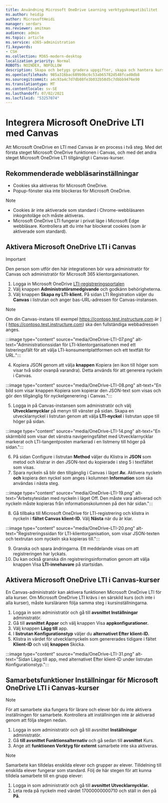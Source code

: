 ```yaml
---
title: Användning Microsoft OneDrive Learning verktygskompatibilitet
ms.author: heidip
author: MicrosoftHeidi
manager: serdars
ms.reviewer: amitman
audience: admin
ms.topic: article
ms.service: o365-administration
f1.keywords:
- CSH
ms.collection: M365-modern-desktop
localization_priority: Normal
ROBOTS: NOINDEX, NOFOLLOW
description: Skapa och betygs gradera uppgifter, skapa och hantera kursinnehåll och samarbeta i filer i realtid med den nya appen Microsoft OneDrive Learning Tools Interoperability App.
ms.openlocfilehash: 985a316bac689b9bc6c53ab65782d548fcad0db8
ms.sourcegitcommit: a4c93a4c7d7db08fe3b032b58d5c7dbbb9476e90
ms.translationtype: MT
ms.contentlocale: sv-SE
ms.lasthandoff: 07/02/2021
ms.locfileid: "53257074"
---
```

# <a name="integrate-microsoft-onedrive-lti-with-canvas"></a>Integrera Microsoft OneDrive LTI med Canvas

Att Microsoft OneDrive en LTI med Canvas är en process i två steg. Med det första steget Microsoft OneDrive funktionen i Canvas, och med det andra steget Microsoft OneDrive LTI tillgängligt i Canvas-kurser.

## <a name="recommended-browser-settings"></a>Rekommenderade webbläsarinställningar

- Cookies ska aktiveras för Microsoft OneDrive.
- Popup-fönster ska inte blockeras för Microsoft OneDrive.

> [!NOTE]
> - Cookies är inte aktiverade som standard i Chrome-webbläsaren inkognitoläge och måste aktiveras.
> - Microsoft OneDrive LTI fungerar i privat läge i Microsoft Edge webbläsare. Kontrollera att du inte har blockerat cookies (som är aktiverade som standard).

## <a name="enable-microsoft-onedrive-lti-in-canvas"></a>Aktivera Microsoft OneDrive LTI i Canvas

> [!IMPORTANT]
> Den person som utför den här integrationen bör vara administratör för Canvas och administratör för Microsoft 365 klientorganisationen.

1. Logga in Microsoft OneDrive <a href="https://onedrivelti.microsoft.com/admin" target="_blank">LTI-registreringsportalen</a>
1. Välj knappen **Administratörsmedgivande** och godkänn behörigheterna.
1. Välj knappen **Skapa ny LTI-klient.** På sidan LTI Registration väljer du **Canvas** i listrutan och anger bas-URL-adressen för Canvas-instansen.

> [!NOTE]
> Om din Canvas-instans till exempel https://contoso.test.instructure.com är ]( https://contoso.test.instructure.com) ska den fullständiga webbadressen anges.

:::image type="content" source="media/OneDrive-LTI-07.png" alt-text="Administrationssidan för LTI-klientorganisationen med ett listreringsfält för att välja LTI-konsumentplattformen och ett textfält för URL.":::

4. Kopiera JSON genom att välja **knappen** Kopiera (en ikon till höger som visar två sidor ovanpå varandra). Detta används för att generera nyckeln i Canvas.

:::image type="content" source="media/OneDrive-LTI-08.png" alt-text="En bild som visar knappen Kopiera som kopierar den JSON-text som visas och gör den tillgänglig för nyckelgenerering i Canvas.":::

5. Logga in på Canvas-instansen som administratör och välj **Utvecklarnycklar** på menyn till vänster på sidan. Skapa en utvecklarnyckel i listrutan genom att välja **LTI-nyckel** i listrutan uppe till höger på sidan.

:::image type="content" source="media/OneDrive-LTI-14.png" alt-text="En skärmbild som visar det vänstra navigeringsfältet med Utvecklarnycklar markerat och LTI-tangentposten markerad i en listmeny till höger på sidan.":::

6. På sidan Configure i listrutan **Method** väljer du Klistra in **JSON** som metod och klistrar in den JSON-text du kopierade i steg 5 i textfältet som visas.
7. Spara nyckeln så blir den tillgänglig i Canvas i läget **Av.** Aktivera nyckeln **och** kopiera den nyckel som anges i kolumnen **Information** som ska användas i nästa steg.

:::image type="content" source="media/OneDrive-LTI-19.png" alt-text="Arbetsytesidan med nyckeln i läget Off. Den måste vara aktiverad och nyckeln måste kopieras från informationskolumnen på den här sidan.":::

8. Gå tillbaka till Microsoft OneDrive för LTI-registrering och klistra in nyckeln i **fältet Canvas klient-ID.** Välj **Nästa** när du är klar.

:::image type="content" source="media/OneDrive-LTI-20.png" alt-text="Registreringssidan för LTI-klientorganisation, som visar JSON-texten och textrutan som nyckeln ska kopieras till.":::

9. Granska och spara ändringarna. Ett meddelande visas om att registreringen har lyckats.
10. Du kan också granska din registreringsinformation genom att välja knappen Visa **LTI-innehavare** på startsidan.

## <a name="enable-microsoft-onedrive-lti-in-canvas-courses"></a>Aktivera Microsoft OneDrive LTI i Canvas-kurser

En Canvas-administratör kan aktivera funktionen Microsoft OneDrive LTI för alla kurser. Om Microsoft OneDrive LTI krävs i en särskild kurs (och inte i alla kurser), måste kursläraren följa samma steg i kursinställningarna.

1. Logga in som administratör och gå till **avsnittet Inställningar** administratör.
2. Gå till **avsnittet Appar** och välj knappen Visa **appkonfigurationer.**
3. Välj knappen **Lägg till** app.
4. I **listrutan Konfigurationstyp** väljer du **alternativet Efter klient-ID.**
5. Klistra in värdet för utvecklarnyckeln som genererades tidigare i fältet **Klient-ID** och välj **knappen** Skicka.

:::image type="content" source="media/OneDrive-LTI-31.png" alt-text="Sidan Lägg till app, med alternativet Efter klient-ID under listrutan Konfigurationstyp.":::

## <a name="collaboration-settings-for-microsoft-onedrive-lti-in-canvas-courses"></a>Samarbetsfunktioner Inställningar för Microsoft OneDrive LTI i Canvas-kurser

> [!NOTE]
> För att samarbete ska fungera för lärare och elever bör du inte aktivera inställningen för samarbete. Kontrollera att inställningen inte är aktiverad genom att följa stegen nedan.

1. Logga in som administratör och gå till avsnittet **Inställningar** administratör.
1. Gå **till avsnittet Funktionsalternativ** och gå sedan till **avsnittet** Kurs.
1. Ange att **funktionen Verktyg för externt** samarbete inte ska aktiveras.

> [!NOTE]
> Samarbete kan tilldelas enskilda elever och grupper av elever. Tilldelning till enskilda elever fungerar som standard. Följ de här stegen för att kunna tilldela samarbete till en grupp elever:

1. Logga in som administratör och gå till **avsnittet Utvecklarnycklar.**
1. Leta reda på nyckeln med värdet 17000000000710 och ställ in den på **På**.
